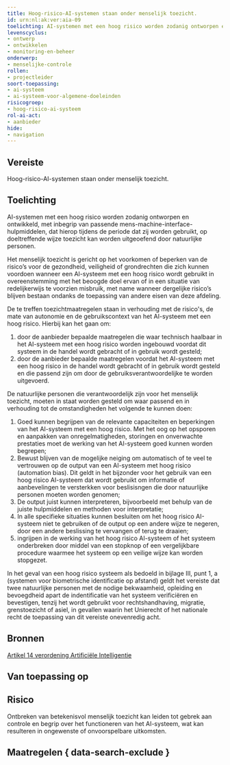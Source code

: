 ```yaml
---
title: Hoog-risico-AI-systemen staan onder menselijk toezicht. 
id: urn:nl:ak:ver:aia-09
toelichting: AI-systemen met een hoog risico worden zodanig ontworpen en ontwikkeld, met inbegrip van passende mens-machine-interface-hulpmiddelen, dat hierop tijdens de periode dat zij worden gebruikt, op doeltreffende wijze toezicht kan worden uitgeoefend door natuurlijke personen.
levenscyclus:
- ontwerp
- ontwikkelen
- monitoring-en-beheer
onderwerp:
- menselijke-controle
rollen:
- projectleider
soort-toepassing:
- ai-systeem
- ai-systeem-voor-algemene-doeleinden
risicogroep:
- hoog-risico-ai-systeem
rol-ai-act:
- aanbieder
hide:
- navigation
---
```


<!-- tags -->
## Vereiste

Hoog-risico-AI-systemen staan onder menselijk toezicht. 

## Toelichting

AI-systemen met een hoog risico worden zodanig ontworpen en ontwikkeld, met inbegrip van passende mens-machine-interface-hulpmiddelen, dat hierop tijdens de periode dat zij worden gebruikt, op doeltreffende wijze toezicht kan worden uitgeoefend door natuurlijke personen.

Het menselijk toezicht is gericht op het voorkomen of beperken van de risico’s voor de gezondheid, veiligheid of grondrechten die zich kunnen voordoen wanneer een AI-systeem met een hoog risico wordt gebruikt in overeenstemming met het beoogde doel ervan of in een situatie van redelijkerwijs te voorzien misbruik, met name wanneer dergelijke risico’s blijven bestaan ondanks de toepassing van andere eisen van deze afdeling.

De te treffen toezichtmaatregelen staan in verhouding met de risico's, de mate van autonomie en de gebruikscontext van het AI-systeem met een hoog risico.
Hierbij kan het gaan om:

1. door de aanbieder bepaalde maatregelen die waar technisch haalbaar in het AI-systeem met een hoog risico worden ingebouwd voordat dit systeem in de handel wordt gebracht of in gebruik wordt gesteld;
2. door de aanbieder bepaalde maatregelen voordat het AI-systeem met een hoog risico in de handel wordt gebracht of in gebruik wordt gesteld en die passend zijn om door de gebruiksverantwoordelijke te worden uitgevoerd.


De natuurlijke personen die verantwoordelijk zijn voor het menselijk toezicht, moeten in staat worden gesteld om waar passend en in verhouding tot de omstandigheden het volgende te kunnen doen:

1. Goed kunnen begrijpen van de relevante capaciteiten en beperkingen van het AI-systeem met een hoog risico.
Met het oog op het opsporen en aanpakken van onregelmatigheden, storingen en onverwachte prestaties moet de werking van het AI-systeem goed kunnen worden begrepen;
2. Bewust blijven van de mogelijke neiging om automatisch of te veel te vertrouwen op de output van een AI-systeem met hoog risico (automation bias).
Dit geldt in het bijzonder voor het gebruik van een hoog risico AI-systeem dat wordt gebruikt om informatie of aanbevelingen te versterkken voor beslisisngen die door natuurlijke personen moeten worden genomen;
3. De output juist kunnen interpreteren, bijvoorbeeld met behulp van de juiste hulpmiddelen en methoden voor interpretatie;
4. In alle specifieke situaties kunnen besluiten om het hoog risico AI-systeem niet te gebruiken of de output op een andere wijze te negeren, door een andere beslissing te vervangen of terug te draaien;
5. ingrijpen in de werking van het hoog risico AI-systeem of het systeem onderbreken door middel van een stopknop of een vergelijkbare procedure waarmee het systeem op een veilige wijze kan worden stopgezet.

In het geval van een hoog risico systeem als bedoeld in bijlage III, punt 1, a  (systemen voor biometrische identificatie op afstand) geldt het vereiste dat twee natuurlijke personen met de nodige bekwaamheid, opleiding en bevoegdheid apart de indentificatie van het systeem verificiëren en bevestigen, tenzij het wordt gebruikt voor rechtshandhaving, migratie, grenstoezicht of asiel, in gevallen waarin het Unierecht of het nationale recht de toepassing van dit vereiste onevenredig acht.

## Bronnen
[Artikel 14 verordening Artificiële Intelligentie](https://eur-lex.europa.eu/legal-content/NL/TXT/HTML/?uri=OJ:L_202401689#d1e3669-1-1)

## Van toepassing op 
<!-- tags-ai-act -->

## Risico

Ontbreken van betekenisvol menselijk toezicht kan leiden tot gebrek aan controle en begrip over het functioneren van het AI-systeem, wat kan resulteren in ongewenste of onvoorspelbare uitkomsten.


## Maatregelen { data-search-exclude }

<!-- list_maatregelen vereiste/aia-09-menselijk-toezicht no-search no-onderwerp no-rol no-levenscyclus -->
